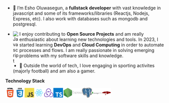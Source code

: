 - 👋 I’m Esho Oluwasegun, a **fullstack developer** with vast knowledge in javascript and some of its frameworks/libraries (Reactjs, Nodejs, Express, etc). I also work with databases such as mongodb and postgresql.


- <img align="left" alt="Javascript" width="20px" src="https://img.icons8.com/external-vectorslab-flat-vectorslab/53/external-Web-Coding-web-and-marketing-vectorslab-flat-vectorslab.png" />I enjoy contributing to **Open Source Projects** and am really enthusiastic about learning new technologies and tools. In 2023, I started learning **DevOps** and **Cloud Computing** in order to automate processes and flows. I am really passionate in solving emerging problems with my software skills and knowledge.

- 💞️ Outside the world of tech, I love engaging in sporting activites (majorly football) and am also a gamer.


**Technology Stack**

[<img align="left" alt="Javascript" width="30px" src="https://raw.githubusercontent.com/github/explore/80688e429a7d4ef2fca1e82350fe8e3517d3494d/topics/html/html.png" />](https://developer.mozilla.org/en-US/docs/Learn/Getting_started_with_the_web/HTML_basics)
[<img align="left" alt="html" width="30px" src="https://raw.githubusercontent.com/github/explore/80688e429a7d4ef2fca1e82350fe8e3517d3494d/topics/css/css.png" />](https://developer.mozilla.org/en-US/docs/Learn/Getting_started_with_the_web/CSS_basics)
[<img align="left" alt="css" width="30px" src="https://raw.githubusercontent.com/github/explore/80688e429a7d4ef2fca1e82350fe8e3517d3494d/topics/javascript/javascript.png" />](https://developer.mozilla.org/en-US/docs/Learn/Getting_started_with_the_web/JavaScript_basics)
[<img align="left" alt="react" width="30px" src="https://raw.githubusercontent.com/github/explore/80688e429a7d4ef2fca1e82350fe8e3517d3494d/topics/react/react.png" />](https://react.dev/)
[<img align="left" alt="redux" width="30px" src="https://raw.githubusercontent.com/github/explore/80688e429a7d4ef2fca1e82350fe8e3517d3494d/topics/redux/redux.png" />](https://redux.js.org/)
[<img align="left" alt="react" width="30px" src="https://raw.githubusercontent.com/github/explore/80688e429a7d4ef2fca1e82350fe8e3517d3494d/topics/typescript/typescript.png" />]([https://react.dev/](https://www.typescriptlang.org/))
[<img align="left" alt="nodejs" width="30px" src="https://raw.githubusercontent.com/github/explore/80688e429a7d4ef2fca1e82350fe8e3517d3494d/topics/nodejs/nodejs.png" />](https://nodejs.org/en/docs)
[<img align="left" alt="express" width="30px" src="https://raw.githubusercontent.com/github/explore/80688e429a7d4ef2fca1e82350fe8e3517d3494d/topics/express/express.png" />](https://expressjs.com/)
[<img align="left" alt="postgres" width="30px" src="https://raw.githubusercontent.com/github/explore/80688e429a7d4ef2fca1e82350fe8e3517d3494d/topics/postgresql/postgresql.png" />](https://www.postgresql.org/)
[<img align="left" alt="mongodb" width="30px" src="https://raw.githubusercontent.com/github/explore/80688e429a7d4ef2fca1e82350fe8e3517d3494d/topics/mongodb/mongodb.png" />](https://www.mongodb.com/)
[<img align="left" alt="mongoose" width="30px" src="https://raw.githubusercontent.com/github/explore/80688e429a7d4ef2fca1e82350fe8e3517d3494d/topics/mongoose/mongoose.png" />](https://mongoosejs.com/)


